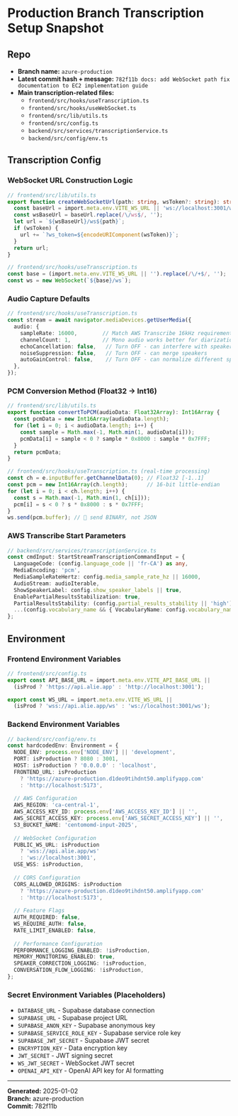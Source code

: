 # Production Branch Transcription Setup Snapshot

## Repo
- **Branch name:** `azure-production`
- **Latest commit hash + message:** `782f11b docs: add WebSocket path fix documentation to EC2 implementation guide`
- **Main transcription-related files:**
  - `frontend/src/hooks/useTranscription.ts`
  - `frontend/src/hooks/useWebSocket.ts`
  - `frontend/src/lib/utils.ts`
  - `frontend/src/config.ts`
  - `backend/src/services/transcriptionService.ts`
  - `backend/src/config/env.ts`

## Transcription Config

### WebSocket URL Construction Logic
```typescript
// frontend/src/lib/utils.ts
export function createWebSocketUrl(path: string, wsToken?: string): string {
  const baseUrl = import.meta.env.VITE_WS_URL || 'ws://localhost:3001/ws';
  const wsBaseUrl = baseUrl.replace(/\/ws$/, '');
  let url = `${wsBaseUrl}/ws${path}`;
  if (wsToken) {
    url += `?ws_token=${encodeURIComponent(wsToken)}`;
  }
  return url;
}

// frontend/src/hooks/useTranscription.ts
const base = (import.meta.env.VITE_WS_URL || '').replace(/\/+$/, '');
const ws = new WebSocket(`${base}/ws`);
```

### Audio Capture Defaults
```typescript
// frontend/src/hooks/useTranscription.ts
const stream = await navigator.mediaDevices.getUserMedia({
  audio: {
    sampleRate: 16000,        // Match AWS Transcribe 16kHz requirement
    channelCount: 1,          // Mono audio works better for diarization
    echoCancellation: false,   // Turn OFF - can interfere with speaker detection
    noiseSuppression: false,   // Turn OFF - can merge speakers
    autoGainControl: false,    // Turn OFF - can normalize different speaker volumes
  },
});
```

### PCM Conversion Method (Float32 → Int16)
```typescript
// frontend/src/lib/utils.ts
export function convertToPCM(audioData: Float32Array): Int16Array {
  const pcmData = new Int16Array(audioData.length);
  for (let i = 0; i < audioData.length; i++) {
    const sample = Math.max(-1, Math.min(1, audioData[i]));
    pcmData[i] = sample < 0 ? sample * 0x8000 : sample * 0x7FFF;
  }
  return pcmData;
}

// frontend/src/hooks/useTranscription.ts (real-time processing)
const ch = e.inputBuffer.getChannelData(0); // Float32 [-1..1]
const pcm = new Int16Array(ch.length);      // 16-bit little-endian
for (let i = 0; i < ch.length; i++) {
  const s = Math.max(-1, Math.min(1, ch[i]));
  pcm[i] = s < 0 ? s * 0x8000 : s * 0x7FFF;
}
ws.send(pcm.buffer); // 🔑 send BINARY, not JSON
```

### AWS Transcribe Start Parameters
```typescript
// backend/src/services/transcriptionService.ts
const cmdInput: StartStreamTranscriptionCommandInput = {
  LanguageCode: (config.language_code || 'fr-CA') as any,
  MediaEncoding: 'pcm',
  MediaSampleRateHertz: config.media_sample_rate_hz || 16000,
  AudioStream: audioIterable,
  ShowSpeakerLabel: config.show_speaker_labels || true,
  EnablePartialResultsStabilization: true,
  PartialResultsStability: (config.partial_results_stability || 'high') as any,
  ...(config.vocabulary_name && { VocabularyName: config.vocabulary_name }),
};
```

## Environment

### Frontend Environment Variables
```typescript
// frontend/src/config.ts
export const API_BASE_URL = import.meta.env.VITE_API_BASE_URL || 
  (isProd ? 'https://api.alie.app' : 'http://localhost:3001');

export const WS_URL = import.meta.env.VITE_WS_URL || 
  (isProd ? 'wss://api.alie.app/ws' : 'ws://localhost:3001/ws');
```

### Backend Environment Variables
```typescript
// backend/src/config/env.ts
const hardcodedEnv: Environment = {
  NODE_ENV: process.env['NODE_ENV'] || 'development',
  PORT: isProduction ? 8080 : 3001,
  HOST: isProduction ? '0.0.0.0' : 'localhost',
  FRONTEND_URL: isProduction 
    ? 'https://azure-production.d1deo9tihdnt50.amplifyapp.com'
    : 'http://localhost:5173',
  
  // AWS Configuration
  AWS_REGION: 'ca-central-1',
  AWS_ACCESS_KEY_ID: process.env['AWS_ACCESS_KEY_ID'] || '',
  AWS_SECRET_ACCESS_KEY: process.env['AWS_SECRET_ACCESS_KEY'] || '',
  S3_BUCKET_NAME: 'centomomd-input-2025',
  
  // WebSocket Configuration
  PUBLIC_WS_URL: isProduction 
    ? 'wss://api.alie.app/ws'
    : 'ws://localhost:3001',
  USE_WSS: isProduction,
  
  // CORS Configuration
  CORS_ALLOWED_ORIGINS: isProduction 
    ? 'https://azure-production.d1deo9tihdnt50.amplifyapp.com'
    : 'http://localhost:5173',
  
  // Feature Flags
  AUTH_REQUIRED: false,
  WS_REQUIRE_AUTH: false,
  RATE_LIMIT_ENABLED: false,
  
  // Performance Configuration
  PERFORMANCE_LOGGING_ENABLED: !isProduction,
  MEMORY_MONITORING_ENABLED: true,
  SPEAKER_CORRECTION_LOGGING: !isProduction,
  CONVERSATION_FLOW_LOGGING: !isProduction,
};
```

### Secret Environment Variables (Placeholders)
- `DATABASE_URL` - Supabase database connection
- `SUPABASE_URL` - Supabase project URL
- `SUPABASE_ANON_KEY` - Supabase anonymous key
- `SUPABASE_SERVICE_ROLE_KEY` - Supabase service role key
- `SUPABASE_JWT_SECRET` - Supabase JWT secret
- `ENCRYPTION_KEY` - Data encryption key
- `JWT_SECRET` - JWT signing secret
- `WS_JWT_SECRET` - WebSocket JWT secret
- `OPENAI_API_KEY` - OpenAI API key for AI formatting

---

**Generated:** 2025-01-02  
**Branch:** azure-production  
**Commit:** 782f11b
